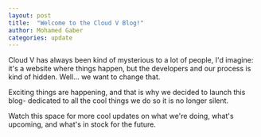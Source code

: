 ```yaml
---
layout: post
title:  "Welcome to the Cloud V Blog!"
author: Mohamed Gaber
categories: update
---
```

Cloud V has always been kind of mysterious to a lot of people, I'd imagine: it's a website where things happen, but the developers and our process is kind of hidden. Well… we want to change that.

Exciting things are happening, and that is why we decided to launch this blog- dedicated to all the cool things we do so it is no longer silent.

Watch this space for more cool updates on what we're doing, what's upcoming, and what's in stock for the future.
